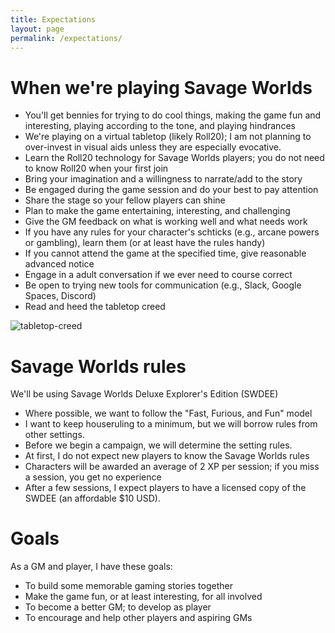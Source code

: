 ```yaml
---
title: Expectations
layout: page
permalink: /expectations/
---
```


# When we're playing Savage Worlds

* You'll get bennies for trying to do cool things, making the game fun and interesting, playing according to the tone, and playing hindrances
* We're playing on a virtual tabletop (likely Roll20); I am not planning to over-invest in visual aids unless they are especially evocative.
* Learn the Roll20 technology for Savage Worlds players; you do not need to know Roll20 when your first join
* Bring your imagination and a willingness to narrate/add to the story
* Be engaged during the game session and do your best to pay attention
* Share the stage so your fellow players can shine
* Plan to make the game entertaining, interesting, and challenging
* Give the GM feedback on what is working well and what needs work
* If you have any rules for your character's schticks (e.g., arcane powers or gambling), learn them (or at least have the rules handy)
* If you cannot attend the game at the specified time, give reasonable advanced notice
* Engage in a adult conversation if we ever need to course correct
* Be open to trying new tools for communication (e.g., Slack, Google Spaces, Discord)
* Read and heed the tabletop creed

![tabletop-creed](http://fragsandbeer.com/wp-content/uploads/2016/05/TabletopCreed.jpg)

# Savage Worlds rules

We'll be using Savage Worlds Deluxe Explorer's Edition (SWDEE)
* Where possible, we want to follow the "Fast, Furious, and Fun" model
* I want to keep houseruling to a minimum, but we will borrow rules from other settings.
* Before we begin a campaign, we will determine the setting rules.
* At first, I do not expect new players to know the Savage Worlds rules
* Characters will be awarded an average of 2 XP per session; if you miss a session, you get no experience
* After a few sessions, I expect players to have a licensed copy of the SWDEE (an affordable $10 USD).

# Goals

As a GM and player, I have these goals:

* To build some memorable gaming stories together
* Make the game fun, or at least interesting, for all involved
* To become a better GM; to develop as player
* To encourage and help other players and aspiring GMs
